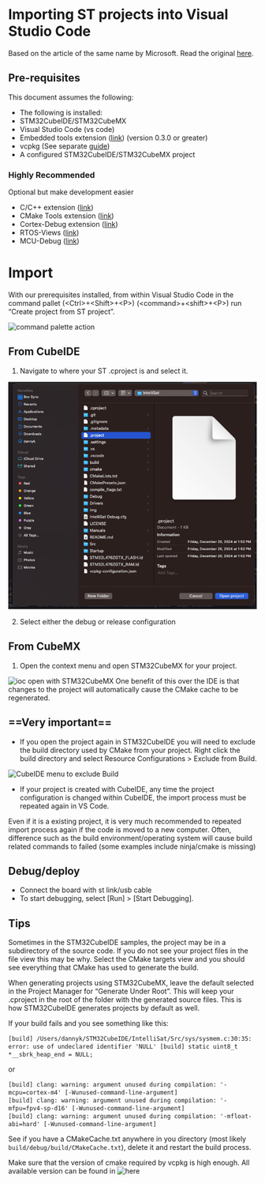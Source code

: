 
# Importing ST projects into Visual Studio Code

Based on the article of the same name by Microsoft. Read the original
[here](https://devblogs.microsoft.com/cppblog/importing-st-projects-into-visual-studio-code/).

## Pre-requisites
This document assumes the following:
- The following is installed:
- STM32CubeIDE/STM32CubeMX
- Visual Studio Code (vs code)
- Embedded tools extension ([link](https://marketplace.visualstudio.com/items?itemName=ms-vscode.vscode-embedded-tools)) (version 0.3.0 or greater)
- vcpkg (See separate [guide](./vcpkg.md))
- A configured STM32CubeIDE/STM32CubeMX project

### Highly Recommended
Optional but make development easier
- C/C++ extension ([link](https://marketplace.visualstudio.com/items?itemName=ms-vscode.cpptools))
- CMake Tools extension ([link](https://marketplace.visualstudio.com/items?itemName=ms-vscode.cmake-tools))
- Cortex-Debug extension ([link](https://marketplace.visualstudio.com/items?itemName=marus25.cortex-debug))
- RTOS-Views ([link](https://marketplace.visualstudio.com/items?itemName=mcu-debug.rtos-views))
- MCU-Debug ([link](https://marketplace.visualstudio.com/items?itemName=mcu-debug.memory-view))

# Import
With our prerequisites installed, from within Visual Studio Code in the command pallet (\<Ctrl>+\<Shift>+\<P>) (\<command>+\<shift>+\<P>) run “Create project from ST project”.

![command palette action](https://devblogs.microsoft.com/cppblog/wp-content/uploads/sites/9/2022/09/create-st-proj.png)
## From CubeIDE

1. Navigate to where your ST .cproject is and select it.

![Selection from Finder](../../img/import/selection_from_finder.png)

2. Select either the debug or release configuration

## From CubeMX

1. Open the context menu and open STM32CubeMX for your project.

![ioc open with STM32CubeMX](https://devblogs.microsoft.com/cppblog/wp-content/uploads/sites/9/2022/09/stm32.ioc_.vscode.png)
One benefit of this over the IDE is that changes to the project will automatically cause the CMake cache to be regenerated.


## ==**Very important**==

- If you open the project again in STM32CubeIDE you will need to exclude the build directory used by CMake from your project. Right click the build directory and select Resource Configurations > Exclude from Build.

![CubeIDE menu to exclude Build](https://devblogs.microsoft.com/cppblog/wp-content/uploads/sites/9/2022/09/stm32-ide-resourceconfig.png)

- If your project is created with CubeIDE, any time the project configuration is changed within CubeIDE, the import process must be repeated again in VS Code.

Even if it is a existing project, it is very much recommended to repeated import process again if the code is moved to a new computer. Often, difference such as the build environment/operating system will cause build related commands to failed (some examples include ninja/cmake is missing)

## Debug/deploy

- Connect the board with st link/usb cable
- To start debugging, select [Run] > [Start Debugging].

## Tips

Sometimes in the STM32CubeIDE samples, the project may be in a subdirectory of the source code. If you do not see your project files in the file view this may be why. Select the CMake targets view and you should see everything that CMake has used to generate the build.

When generating projects using STM32CubeMX, leave the default selected in the Project Manager for “Generate Under Root”. This will keep your .cproject in the root of the folder with the generated source files. This is how STM32CubeIDE generates projects by default as well.

If your build fails and you see something like this:

```
[build] /Users/dannyk/STM32CubeIDE/IntelliSat/Src/sys/sysmem.c:30:35: error: use of undeclared identifier 'NULL' [build] static uint8_t *__sbrk_heap_end = NULL;
```
or
```
[build] clang: warning: argument unused during compilation: '-mcpu=cortex-m4' [-Wunused-command-line-argument]
[build] clang: warning: argument unused during compilation: '-mfpu=fpv4-sp-d16' [-Wunused-command-line-argument]
[build] clang: warning: argument unused during compilation: '-mfloat-abi=hard' [-Wunused-command-line-argument]
```

See if you have a CMakeCache.txt anywhere in you directory (most likely `build/debug/build/CMakeCache.txt`), delete it and restart the build process.

Make sure that the version of cmake required by vcpkg is high enough. All available version can be found in ![here](https://github.com/microsoft/vcpkg-ce-catalog/tree/main/tools/kitware)